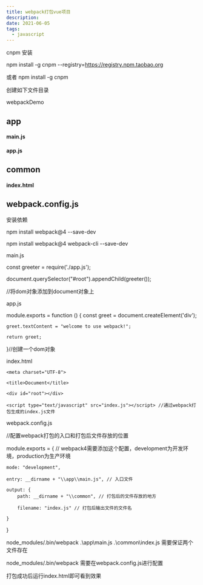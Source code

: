 ```yaml
---
title: webpack打包vue项目
description:
date: 2021-06-05
tags:
  - javascript
---
```


cnpm 安装

npm install -g cnpm --registry=https://registry.npm.taobao.org

或者 npm install -g cnpm

 

创建如下文件目录

 

webpackDemo

## app

#### main.js

#### app.js

## common

#### index.html

## webpack.config.js

 

安装依赖

npm install webpack@4 --save-dev

npm install webpack@4 webpack-cli --save-dev

 

main.js

 

const greeter = require('./app.js');

document.querySelector("#root").appendChild(greeter());

//将dom对象添加到document对象上

 

app.js

 

module.exports = function () {
    const greet = document.createElement('div');

    greet.textContent = "welcome to use webpack!";

    return greet;

}//创建一个dom对象

 

index.html

 

<!doctype html>

<html lang="en">

 

<head>

    <meta charset="UTF-8">

    <title>Document</title>

</head>

 

<body>

    <div id="root"></div>

    <script type="text/javascript" src="index.js"></script> //通过webpack打包生成的index.js文件

</body>

 

</html>

 

webpack.config.js

//配置webpack打包的入口和打包后文件存放的位置

module.exports = {
    // webpack4需要添加这个配置，development为开发环境，production为生产环境

    mode: "development",

    entry: __dirname + "\\app\\main.js", // 入口文件

    output: {
        path: __dirname + "\\common", // 打包后的文件存放的地方

        filename: "index.js" // 打包后输出文件的文件名

    }

}

 

node_modules/.bin/webpack .\app\main.js .\common\index.js      需要保证两个文件存在

node_modules/.bin/webpack      需要在webpack.config.js进行配置

 

打包成功后运行index.html即可看到效果